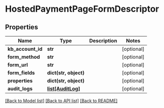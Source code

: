 # HostedPaymentPageFormDescriptor

## Properties
Name | Type | Description | Notes
------------ | ------------- | ------------- | -------------
**kb_account_id** | **str** |  | [optional] 
**form_method** | **str** |  | [optional] 
**form_url** | **str** |  | [optional] 
**form_fields** | **dict(str, object)** |  | [optional] 
**properties** | **dict(str, object)** |  | [optional] 
**audit_logs** | [**list[AuditLog]**](AuditLog.md) |  | [optional] 

[[Back to Model list]](../README.md#documentation-for-models) [[Back to API list]](../README.md#documentation-for-api-endpoints) [[Back to README]](../README.md)


